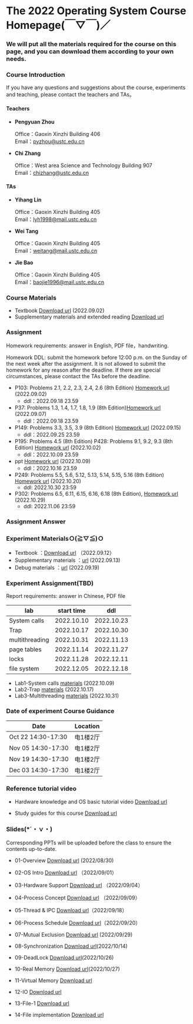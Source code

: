 #      The 2022 Operating System Course Homepage(￣▽￣)／
###    We will put all the materials required for the course on this page, and you can download them according to your own needs.

### Course Introduction

If you have any questions and suggestions about the course, experiments and teaching, please contact the teachers and TAs。

#### Teachers
- **Pengyuan Zhou** 
   
  Office：Gaoxin Xinzhi Building 406  
  Email：pyzhou@ustc.edu.cn

- **Chi Zhang**  
  
  Office：West area Science and Technology Building 907   
  Email：chizhang@ustc.edu.cn

#### TAs
- **Yihang Lin**  
  
  Office：Gaoxin Xinzhi Building 405  
  Email：lyh1998@mail.ustc.edu.cn 

- **Wei Tang**  
  
  Office：Gaoxin Xinzhi Building 405  
  Email：weitang@mail.ustc.edu.cn
  
- **Jie Bao**  
  
  Office：Gaoxin Xinzhi Building 405  
  Email：baojie1996@mail.ustc.edu.cn



### Course Materials


* Textbook  [Download url](https://rec.ustc.edu.cn/share/762b4f90-2a9d-11ed-930b-671135a6ff84)  (2022.09.02)
* Supplementary materials and extended reading  [Download url](https://rec.ustc.edu.cn/share/2520d480-2753-11ed-a521-2f5fcd9031e9) 

### Assignment
Homework requirements: answer in English, PDF file，handwriting.

Homework DDL: submit the homework before 12:00 p.m. on the Sunday of the next week after the assignment. It is not allowed to submit the homework for any reason after the deadline. If there are special circumstances, please contact the TAs before the deadline.

- P103: Problems 2.1, 2.2, 2.3, 2.4, 2.6 (8th Edition) [Homework url](https://lyh02.top/Operating-System-2022/homework/1/) (2022.09.02)
  - ddl：2022.09.18 23.59 
- P37: Problems 1.3, 1.4, 1.7, 1.8, 1.9 (8th Edition)[Homework url](https://lyh02.top/Operating-System-2022/homework/2/) (2022.09.07) 
  - ddl：2022.09.18 23.59 
- P149: Problems 3.3, 3.5, 3.9 (8th Edition) [Homework url](https://lyh02.top/Operating-System-2022/homework/3/) (2022.09.15) 
  - ddl：2022.09.25 23.59 
- P195: Problems 4.5 (8th Edition)   P428: Problems 9.1, 9.2, 9.3 (8th Edition) [Homework url](https://lyh02.top/Operating-System-2022/homework/4/) (2022.10.02) 
  - ddl：2022.10.09 23.59 
- ppt [Homework url](https://lyh02.top/Operating-System-2022/homework/5/) (2022.10.09) 
  - ddl：2022.10.16 23.59 
- P249: Problems 5.5, 5.6, 5.12, 5.13, 5.14, 5.15, 5.16 (8th Edition) [Homework url](https://lyh02.top/Operating-System-2022/homework/6/) (2022.10.20)
	- ddl: 2022.10.30 23:59
- P302: Problems 6.5, 6.11, 6.15, 6.16, 6.18 (8th Edition), [Homework url](https://lyh02.top/Operating-System-2022/homework/7/) (2022.10.29)
	- ddl: 2022.11.06 23:59


### Assignment Answer


### Experiment MaterialsＯ(≧▽≦)Ｏ 
* Textbook ：[Download url](https://pan.baidu.com/s/1XV7qRyYJCEDuwbWd_HDj8A)  （2022.09.12）
* Supplementary materials ：[url](https://lyh02.top/Operating-System-2022/lab/0/) (2022.09.13) 
* Debug materials ：[url](https://lyh02.top/Operating-System-2022/lab/debug/) (2022.09.19) 




### Experiment Assignment(TBD)

Report requirements: answer in Chinese, PDF file

| lab            | start time | ddl        |
| -------------- | ---------- | ---------- |
| System calls    | 2022.10.10 | 2022.10.23 |
| Trap           | 2022.10.17 | 2022.10.30 |
| multithreading | 2022.10.31 | 2022.11.13 |
| page tables    | 2022.11.14 | 2022.11.27 |
| locks          | 2022.11.28 | 2022.12.11 |
| file system    | 2022.12.05 | 2022.12.18 |

- Lab1-System calls [materials](https://lyh02.top/Operating-System-2022/lab/Lab1/) (2022.10.09)
- Lab2-Trap   [materials](https://lyh02.top/Operating-System-2022/lab/Lab2/) (2022.10.17)
- Lab3-Multithreading   [materials](https://lyh02.top/Operating-System-2022/lab/Lab3/) (2022.10.31)

### Date of experiment Course Guidance 

| Date      | Location |
| ----------- | ----------- |
| Oct 22 14:30-17:30      | 电1楼2厅       |
| Nov 05 14:30-17:30   | 电1楼2厅        |
| Nov 19 14:30-17:30   | 电1楼2厅        |
| Dec 03 14:30-17:30   | 电1楼2厅        |

### Reference tutorial video

- Hardware knowledge and OS basic tutorial video [Download url](https://rec.ustc.edu.cn/share/6d8b28d0-2753-11ed-ad15-3b3a2798a624)

- Study guides for this course [Download url](https://rec.ustc.edu.cn/share/b70c6af0-2753-11ed-b01d-7bea9482e54e)

### Slides(*´・ｖ・)

Corresponding PPTs will be uploaded before the class to ensure the contents up-to-date.

- 01-Overview [Download url](https://pan.baidu.com/s/1LOrqqqiIyfI15ThURy7eUg) (2022/08/30)

- 02-OS Intro [Download url](https://pan.baidu.com/s/1bTZR1PIW1M6x5X8qenNFVg) （2022/09/01）

- 03-Hardware Support [Download url](https://pan.baidu.com/s/1Ye7q2JnOmkXf37QKup96rQ) （2022/09/04）

- 04-Process Concept [Download url](https://pan.baidu.com/s/1g8O84eZssJ41TeOg5u_t1w) （2022/09/09）

- 05-Thread & IPC [Download url](https://pan.baidu.com/s/1fW66Ga-42kzO4Z0O0VanZw)（2022/09/18）

- 06-Process Schedule [Download url](https://pan.baidu.com/s/1INdbChzqmarH1Y2ZFsG6Gg)（2022/09/20）

- 07-Mutual Exclusion [Download url](https://pan.baidu.com/s/1eR-3cKJjgRGrmLw1w0jKwA) (2022/09/29)

- 08-Synchronization [Download url](https://pan.baidu.com/s/1H5BoGRR89HjTCLXW99Opow)(2022/10/14)

- 09-DeadLock [Download url](https://pan.baidu.com/s/14oaQGffAVlbUzdLJvuC-iw)(2022/10/26)

- 10-Real Memory [Download url](https://pan.baidu.com/s/1uavwkgd6agdPUnRl8vILTw)(2022/10/27)

- 11-Virtual Memory [Download url]()

- 12-IO [Download url]()

- 13-File-1 [Download url]()

- 14-File implementation [Download url]()
